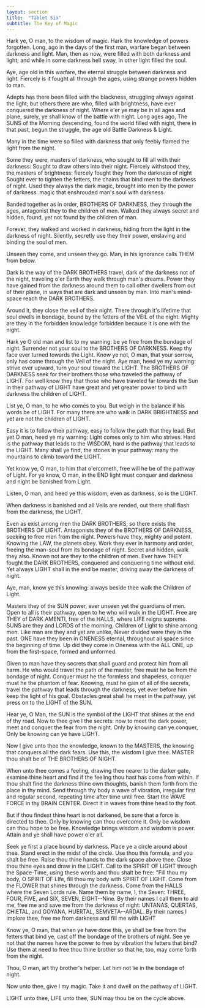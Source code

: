 ```yaml
---
layout: section
title:  "Tablet Six"
subtitle: The Key of Magic
---
```


Hark ye, O man, to the wisdom of magic.
Hark the knowledge of powers forgotten.
Long, ago in the days of the first man,
warfare began between darkness and light.
Man, then as now,
were filled with both darkness and light;
and while in some darkness hell sway,
in other light filled the soul.

Aye, age old in this warfare,
the eternal struggle between darkness and light.
Fiercely is it fought all through the ages,
using strange powers hidden to man.

Adepts has there been filled with the blackness,
struggling always against the light;
but others there are who, filled with brightness,
have ever conquered the darkness of night.
Where e'er ye may be in all ages and plane,
surely, ye shall know of the battle with night.
Long ages ago,
The SUNS of the Morning
descending, found the world filled with night,
there in that past, begun the struggle,
the age old Battle Darkness & Light.

Many in the time were so filled with darkness
that only feebly flamed the light from the night.

Some they were, masters of darkness, who sought
to fill all with their darkness:
Sought to draw others into their night.
Fiercely withstood they, the masters of brightness:
fiercely fought they from the darkness of night
Sought ever to tighten the fetters,
the chains that bind men to the darkness of night.
Used they always the dark magic,
brought into men by the power of darkness.
magic that enshrouded man's soul with darkness.

Banded together as in order,
BROTHERS OF DARKNESS,
they through the ages,
antagonist they to the children of men.
Walked they always secret and hidden,
found, yet not found by the children of man.

Forever, they walked and worked in darkness,
hiding from the light in the darkness of night.
Silently, secretly use they their power,
enslaving and binding the soul of men.

Unseen they come, and unseen they go.
Man, in his ignorance calls THEM from below.

Dark is the way of the DARK BROTHERS travel,
dark of the darkness not of the night,
traveling o'er Earth
they walk through man's dreams.
Power they have gained
from the darkness around them
to call other dwellers from out of their plane,
in ways that are dark and unseen by man.
Into man's mind-space reach the DARK BROTHERS.

Around it, they close the veil of their night.
There through it's lifetime
that soul dwells in bondage,
bound by the fetters of the VEIL of the night.
Mighty are they in the forbidden knowledge
forbidden because it is one with the night.

Hark ye O old man and list to my warning:
be ye free from the bondage of night.
Surrender not your soul to the BROTHERS OF DARKNESS.
Keep thy face ever turned towards the Light.
Know ye not, O man, that your sorrow,
only has come through the Veil of the night.
Aye man, heed ye my warning:
strive ever upward,
turn your soul toward the LIGHT.
The BROTHERS OF DARKNESS seek for their brothers
those who traveled the pathway of LIGHT.
For well know they that those who have traveled
far towards the Sun in their pathway of LIGHT
have great and yet greater power
to bind with darkness the children of LIGHT.

List ye, O man, to he who comes to you.
But weigh in the balance if his words be of LIGHT.
For many there are who walk in DARK BRIGHTNESS
and yet are not the children of LIGHT.

Easy it is to follow their pathway,
easy to follow the path that they lead.
But yet O man, heed ye my warning:
Light comes only to him who strives.
Hard is the pathway that leads to the WISDOM,
hard is the pathway that leads to the LIGHT.
Many shall ye find, the stones in your pathway:
many the mountains to climb toward the LIGHT.

Yet know ye, O man, to him that o'ercometh,
free will he be of the pathway of Light.
For ye know, O man,
in the END light must conquer
and darkness and night be banished from Light.

Listen, O man, and heed ye this wisdom;
even as darkness, so is the LIGHT.

When darkness is banished and all Veils are rended,
out there shall flash from the darkness, the LIGHT.

Even as exist among men the DARK BROTHERS,
so there exists the BROTHERS OF LIGHT.
Antagonists they of the BROTHERS OF DARKNESS,
seeking to free men from the night.
Powers have they, mighty and potent.
Knowing the LAW, the planets obey.
Work they ever in harmony and order,
freeing the man-soul from its bondage of night.
Secret and hidden, walk they also.
Known not are they to the children of men.
Ever have THEY fought the DARK BROTHERS,
conquered and conquering time without end.
Yet always LIGHT shall in the end be master,
driving away the darkness of night.

Aye, man, know ye this knowing:
always beside thee walk the Children of Light.

Masters they of the SUN power,
ever unseen yet the guardians of men.
Open to all is their pathway,
open to he who will walk in the LIGHT.
Free are THEY of DARK AMENTI,
free of the HALLS, where LIFE reigns supreme.
SUNS are they and LORDS of the morning,
Children of Light to shine among men.
Like man are they and yet are unlike,
Never divided were they in the past.
ONE have they been in ONENESS eternal,
throughout all space since the beginning of time.
Up did they come in Oneness with the ALL ONE,
up from the first-space, formed and unformed.

Given to man have they secrets
that shall guard and protect him from all harm.
He who would travel the path of the master,
free must he be from the bondage of night.
Conquer must he the formless and shapeless,
conquer must he the phantom of fear.
Knowing, must he gain of all of the secrets,
travel the pathway that leads through the darkness,
yet ever before him keep the light of his goal.
Obstacles great shall he meet in the pathway,
yet press on to the LIGHT of the SUN.

Hear ye, O Man, the SUN is the symbol
of the LIGHT that shines at the end of thy road.
Now to thee give I the secrets:
now to meet the dark power,
meet and conquer the fear from the night.
Only by knowing can ye conquer,
Only be knowing can ye have LIGHT.

Now I give unto thee the knowledge,
known to the MASTERS,
the knowing that conquers all the dark fears.
Use this, the wisdom I give thee.
MASTER thou shalt be of THE BROTHERS OF NIGHT.

When unto thee comes a feeling,
drawing thee nearer to the darker gate,
examine thine heart and find if the feeling
thou hast has come from within.
If thou shalt find the darkness thine own thoughts,
banish them forth from the place in thy mind.
Send through thy body a wave of vibration,
irregular first and regular second,
repeating time after time until free.
Start the WAVE FORCE in thy BRAIN CENTER.
Direct it in waves from thine head to thy foot.

But if thou findest thine heart is not darkened,
be sure that a force is directed to thee.
Only by knowing can thou overcome it.
Only be wisdom can thou hope to be free.
Knowledge brings wisdom and wisdom is power.
Attain and ye shall have power o'er all.

Seek ye first a place bound by darkness.
Place ye a circle around about thee.
Stand erect in the midst of the circle.
Use thou this formula, and you shalt be free.
Raise thou thine hands to the dark space above thee.
Close thou thine eyes and draw in the LIGHT.
Call to the SPIRIT OF LIGHT through the Space-Time,
using these words and thou shalt be free:
"Fill thou my body, O SPIRIT OF LIfe,
fill thou my body with SPIRIT OF LIGHT.
Come from the FLOWER
that shines through the darkness.
Come from the HALLS where the Seven Lords rule.
Name them by name, I, the Seven:
THREE, FOUR, FIVE,
and SIX, SEVEN, EIGHT--Nine.
By their names I call them to aid me,
free me and save me from the darkness of night:
UNTANAS, QUERTAS, CHIETAL,
and GOYANA, HUERTAL, SEMVETA--ARDAL.
By their names I implore thee,
free me from darkness
and fill me with LIGHT

Know ye, O man, that when ye have done this,
ye shall be free from the fetters that bind ye,
cast off the bondage of the brothers of night.
See ye not that the names have the power
to free by vibration the fetters that bind?
Use them at need to free thou thine brother
so that he, too, may come forth from the night.

Thou, O man, art thy brother's helper.
Let him not lie in the bondage of night.

Now unto thee, give I my magic.
Take it and dwell on the pathway of LIGHT.

LIGHT unto thee, LIFE unto thee,
SUN may thou be on the cycle above.

